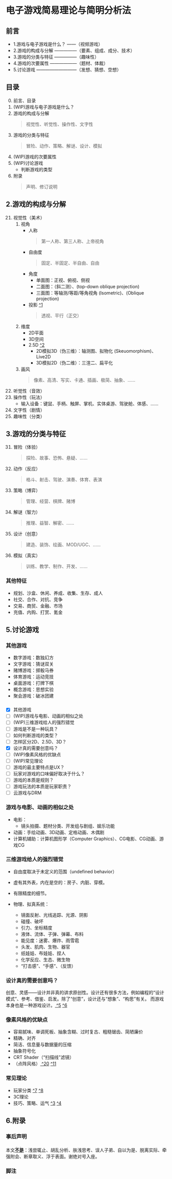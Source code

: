 
# 电子游戏简易理论与简明分析法

## 前言
- 1.游戏与电子游戏是什么？ ——（视频游戏）
- 2.游戏的构成与分解   —————（要素、组成、成分、技术）
- 3.游戏的分类与特征   —————（趣味性）
- 4.游戏的次要属性   ——————（题材、体裁）
- 5.讨论游戏     —————————（发想、猜想、空想）


## 目录
0. 前言、目录
1. (WIP)游戏与电子游戏是什么？ 
2. 游戏的构成与分解
    >视觉性、听觉性、操作性、文字性
3. 游戏的分类与特征
    >冒险、动作、策略、解谜、设计、模拟
4. (WIP)游戏的次要属性
5. (WIP)讨论游戏
    - 判断游戏的类型
6. 附录
    >声明、修订说明


## 2.游戏的构成与分解
21. 视觉性（美术）
    1. 视角
        - 人称
            >第一人称、第三人称、上帝视角
        - 自由度
            >固定、半固定、半自由、自由
        - 角度
            - 单面图：正视、俯视、侧视
            - 二面图：（斜二测）、(top-down oblique projection)
            - 三面图：等轴测/等距/等角视角 (Isometric)、(Oblique projection)
        - 投影 [ ^1]
            >透视、平行（正交）
    2. 维度
        - 2D平面
        - 3D空间
        - 2.5D [ ^2]
            - 2D模拟3D（伪三维）：轴测图、拟物化 (Skeuomorphism)、Live2D
            - 3D模拟2D（伪二维）：三渲二、扁平化
    3. 画风
        >像素、高清、写实、卡通、插画、极简、抽象、……
22. 听觉性（音效）
23. 操作性（玩法）
    - 输入设备：键鼠、手柄、触屏、掌机、实体桌游、驾驶舱、体感、……
24. 文字性（剧情）
25. 趣味性（分类）

[ ^1]:https://zh.wikipedia.org/zh-cn/三维投影
[ ^2]:https://zh.wikipedia.org/zh-cn/偽三維
[ ^9]:https://zh.wikipedia.org/zh-cn/Template:Video_game_graphics


## 3.游戏的分类与特征
31. 冒险（体验）
    >探险、故事、恐怖、悬疑、……
32. 动作（反应）
    >格斗、射击、驾驶、演奏、体育、表演
33. 策略（博弈）
    >管理、经营、棋牌、赌博
34. 解谜（智力）
    >推理、益智、解密、……
35. 设计（创意）
    >建造、装饰、绘画、MOD/UGC、……
36. 模拟（真实）
    >训练、教学、制作、开发、……

### 其他特征
- 规划、沙盒、休闲、养成、收集、生存、成人
- 社交、合作、对抗、竞争
- 交易、商贸、金融、市场
- 充值、内购、打赏、氪金


## 5.讨论游戏
### 其他游戏
- 数字游戏：数独幻方
- 文字游戏：猜谜双关
- 赌博游戏：掷骰马券
- 体育游戏：运动竞技
- 桌面游戏：打牌下棋 
- 概念游戏：思想实验
- 聚会游戏：破冰团建

[暴力游戏]:电锯惊魂

### 
- [x] 其他游戏
- [ ] (WIP)游戏与电影、动画的相似之处
- [ ] (WIP)三维游戏给人的强烈错觉
- [ ] 游戏是不是一种玩具？
- [ ] 如何判断游戏的类型？
- [ ] 怎样区分2D、2.5D、3D？
- [x] 设计真的需要创意吗？
- [ ] (WIP)像素风格的优缺点
- [ ] (WIP)常见理论
- [ ] 游戏的最主要特点是UX？
- [ ] 玩家对游戏的口味偏好取决于什么？
- [ ] 游戏的本质是规则？
- [ ] 游戏玩法的本质是玩家职责？
- [ ] 云游戏与DRM

[游戏与交易平台、二手、盗版、作弊、黑灰产]:\

### 游戏与电影、动画的相似之处
- 电影：
    - 镜头拍摄、题材分类、开发组与剧组、娱乐功能
- 动画：手绘动画、3D动画、定格动画、木偶剧
- 计算机辅助：计算机图形学（Computer Graphics）、CG电影、CG动画、游戏CG

[ ^10]:https://zh.wikipedia.org/zh-cn/Template:Art_and_video_games

### 三维游戏给人的强烈错觉
- 自由度取决于未定义的范围（undefined behavior）
- 虚有其外表，内在是空的：房子、内脏、穿模。
- 有限精度的细节。
- 物理、拟真系统：
    - 镜面反射、光线追踪、光源、阴影
    - 碰撞、破坏
    - 引力、坐标精度
    - 液体、流体、子弹、弹幕、布料
    - 能见度：迷雾、爆炸、雨雪雹
    - 头发、肌肉、生物、器官
    - 纸娃娃、布娃娃、捏人
    - 化学反应、生态、微生物
    - “打击感”、“手感”、（反馈）

    [ ^18]://zh.wikipedia.org/zh-cn/战争迷雾
    [ ^12]:\
    [ ^17]:\
    [ ^16]:\
    [ ^19]:\

### 设计真的需要创意吗？
创意、灵感——设计并非真的讲求原创性。设计还有很多方法，例如编程的“设计模式”、参考、借鉴、启发。除了“创意”，设计还与“想象”、“构思”有关。
而游戏本身也是一种游戏设计。[ ^5] [ ^6]

[smbc1]:https://www.smbc-comics.com/comic/theft
[smbc2]:https://www.smbc-comics.com/comic/creative
[ ^5]://zh.wikipedia.org/zh-cn/电子游戏设计
[ ^13]:\
[ ^6]://zh.wikipedia.org/zh-cn/游戏设计
[ ^14]:\
[ ^15]:\

### 像素风格的优缺点
- 容易腻味、单调死板、抽象含糊、过时复古、粗糙锯齿、简陋廉价
- 精确、对齐
- 简洁、信息量与数据量的压缩
- 抽象符号化
- CRT Shader（“扫描线”滤镜）
- （点阵风格）[ ^20] [ ^11]

[VA-11 HALL-A]:\
[Undertale]:\
[Stardew Valley]:\
[The Binding of Isaac: Rebirth]:\
[Terraria]:\
[Minecraft]:\
[NEEDY GIRL OVERDOSE]:\
[Kairosoft]:\
[Dungeon and Fighter]:\

[ ^11]:https://en.wikipedia.org/wiki/Pixel_art
[ ^20]://zh.wikipedia.org/zh-cn/點陣式顯示器

### 常见理论
- 玩家分类 [ ^7] [ ^8]
- 3C理论
- 技巧、策略、运气 [ ^3] [ ^4]

[Bartle's Taxonomy]:\
[gamer motivation model]:\
[ ^7]:https://en.wikipedia.org/wiki/Bartle_taxonomy_of_player_types
[ ^8]:https://zh.wikipedia.org/zh-cn/玩家

[ ^3]:https://zh.wikipedia.org/zh-cn/游戏#技巧、策略及運氣
[ ^4]:/www.gcores.com/articles/140147


## 6.附录
### 事后声明
本文<ruby>**[不是](#事后声明)**<rp>(</rp><rt>。。</rt><rp>)</rp></ruby>：浅尝辄止、胡乱分析、肤浅思考、误人子弟、自以为是、脱离实际、牵强附会、断章取义、浮于表面。谢绝对号入座。

### 脚注

[ ^21]:\
